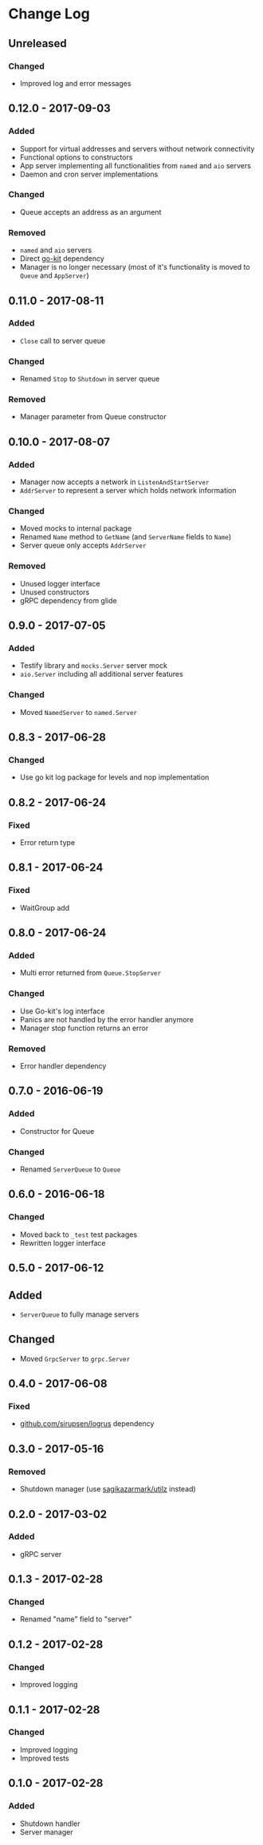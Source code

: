 # Change Log


## Unreleased

### Changed

- Improved log and error messages


## 0.12.0 - 2017-09-03

### Added

- Support for virtual addresses and servers without network connectivity
- Functional options to constructors
- App server implementing all functionalities from `named` and `aio` servers
- Daemon and cron server implementations

### Changed

- Queue accepts an address as an argument

### Removed

- `named` and `aio` servers
- Direct [go-kit](https://github.com/go-kit/kit) dependency
- Manager is no longer necessary (most of it's functionality is moved to `Queue` and `AppServer`)


## 0.11.0 - 2017-08-11

### Added

- `Close` call to server queue

### Changed

- Renamed `Stop` to `Shutdown` in server queue

### Removed

- Manager parameter from Queue constructor


## 0.10.0 - 2017-08-07

### Added

- Manager now accepts a network in `ListenAndStartServer`
- `AddrServer` to represent a server which holds network information

### Changed

- Moved mocks to internal package
- Renamed `Name` method to `GetName` (and `ServerName` fields to `Name`)
- Server queue only accepts `AddrServer`


### Removed

- Unused logger interface
- Unused constructors
- gRPC dependency from glide


## 0.9.0 - 2017-07-05

### Added

- Testify library and `mocks.Server` server mock
- `aio.Server` including all additional server features

### Changed

- Moved `NamedServer` to `named.Server`


## 0.8.3 - 2017-06-28

### Changed

- Use go kit log package for levels and nop implementation


## 0.8.2 - 2017-06-24

### Fixed

- Error return type


## 0.8.1 - 2017-06-24

### Fixed

- WaitGroup add


## 0.8.0 - 2017-06-24

### Added

- Multi error returned from `Queue.StopServer`

### Changed

- Use Go-kit's log interface
- Panics are not handled by the error handler anymore
- Manager stop function returns an error

### Removed

- Error handler dependency


## 0.7.0 - 2016-06-19

### Added

- Constructor for Queue

### Changed

- Renamed `ServerQueue` to `Queue`


## 0.6.0 - 2016-06-18

### Changed

- Moved back to `_test` test packages
- Rewritten logger interface


## 0.5.0 - 2017-06-12

## Added

- `ServerQueue` to fully manage servers

## Changed

- Moved `GrpcServer` to `grpc.Server`


## 0.4.0 - 2017-06-08

### Fixed

- [github.com/sirupsen/logrus](https://github.com/sirupsen/logrus) dependency


## 0.3.0 - 2017-05-16

### Removed

- Shutdown manager (use [sagikazarmark/utilz](https://github.com/sagikazarmark/utilz) instead)


## 0.2.0 - 2017-03-02

### Added

- gRPC server


## 0.1.3 - 2017-02-28

### Changed

- Renamed "name" field to "server"


## 0.1.2 - 2017-02-28

### Changed

- Improved logging


## 0.1.1 - 2017-02-28

### Changed

- Improved logging
- Improved tests


## 0.1.0 - 2017-02-28

### Added

- Shutdown handler
- Server manager

